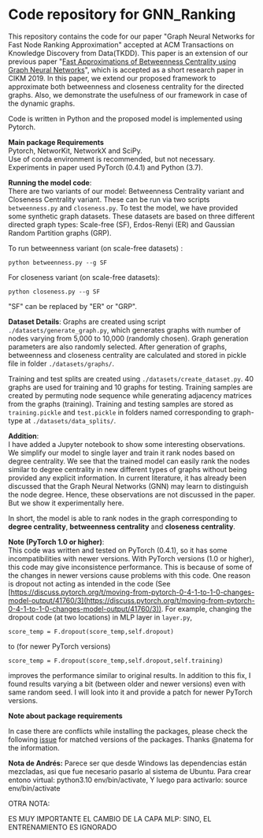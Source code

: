 # Code repository for GNN_Ranking

This repository contains the code for our paper "Graph Neural Networks for Fast Node Ranking Approximation" accepted at ACM Transactions on Knowledge Discovery from Data(TKDD). This paper is an extension of our previous paper "[Fast Approximations of Betweenness Centrality using Graph Neural Networks](https://dl.acm.org/doi/10.1145/3357384.3358080)", which is accepted as a short research paper in CIKM 2019.
In this paper, we extend our proposed framework to approximate both betweenness and closeness centrality for the directed graphs. Also, we demonstrate the usefulness of our framework in case of the dynamic graphs.

Code is written in Python and the proposed model is implemented using Pytorch.

**Main package Requirements**  
Pytorch, NetworKit, NetworkX and SciPy.  
Use of conda environment is recommended, but not necessary.
Experiments in paper used PyTorch (0.4.1) and Python (3.7).

**Running the model code**:  
There are two variants of our model: Betweenness Centrality variant and Closeness Centrality variant. These can be run via two scripts `betweenness.py` and `closeness.py`. To test the model, we have provided some synthetic graph datasets. These datasets are based on three different directed graph types: Scale-free (SF), Erdos-Renyi (ER) and Gaussian Random Partition graphs (GRP). 

To run betweenness variant (on scale-free datasets) :
```
python betweenness.py --g SF
```

For closeness variant (on scale-free datasets):
```
python closeness.py --g SF
```

"SF" can be replaced by "ER" or "GRP".

**Dataset Details**:
Graphs are created using script `./datasets/generate_graph.py`, which generates graphs with number of nodes varying from 5,000 to 10,000 (randomly chosen). Graph generation parameters are also randomly selected. After generation of graphs, betweenness and closeness centrality are calculated and stored in pickle file in folder `./datasets/graphs/`.

Training and test splits are created using `./datasets/create_dataset.py`. 40 graphs are used for training and 10 graphs for testing. Training samples are created by permuting node sequence while generating adjacency matrices from the graphs (training). Training and testing samples are stored as `training.pickle` and `test.pickle` in folders named corresponding to graph-type at `./datasets/data_splits/`.

**Addition**:  
I have added a Jupyter notebook to show some interesting observations. We simplify our model to single layer and train it rank nodes based on degree centrality. We see that the trained model can easily rank the nodes similar to degree centrality in new different types of graphs without being provided any explicit information. In current literature, it has already been discussed that the Graph Neural Networks (GNN) may learn to distinguish the node degree. Hence, these observations are not discussed in the paper. But we show it experimentally here.

 In short, the model is able to rank nodes in the graph corresponding to **degree centrality**, **betweenness centrality** and **closeness centrality**.

 
**Note (PyTorch 1.0 or higher)**:  
This code was written and tested on PyTorch (0.4.1), so it has some incompatibilities with newer versions. With PyTorch versions (1.0 or higher), this code may give inconsistence performance. This is because of some of the changes in newer versions cause problems with this code. One reason is dropout not acting as intended in the code (See [https://discuss.pytorch.org/t/moving-from-pytorch-0-4-1-to-1-0-changes-model-output/41760/3](https://discuss.pytorch.org/t/moving-from-pytorch-0-4-1-to-1-0-changes-model-output/41760/3)).
For example, changing the dropout code (at two locations) in MLP layer in `layer.py`,
```
score_temp = F.dropout(score_temp,self.dropout)
```
to (for newer PyTorch versions)
```
score_temp = F.dropout(score_temp,self.dropout,self.training)
```
improves the performance similar to original results. In addition to this fix, I found results varying a bit (between older and newer versions) even with same random seed. I will look into it and provide a patch for newer PyTorch versions.

**Note about package requirements**

In case there are conflicts while installing the packages, please check the following [issue](https://github.com/sunilkmaurya/GNN_Ranking/issues/2) for matched versions of the packages. Thanks @natema for the information. 

**Nota de Andrés:**
Parece ser que desde Windows las dependencias están mezcladas, asi que fue necesario pasarlo al sistema de Ubuntu. Para crear entono virtual: python3.10 env/bin/activate, Y luego para activarlo: source env/bin/activate

OTRA NOTA:

ES MUY IMPORTANTE EL CAMBIO DE LA CAPA MLP: SINO, EL ENTRENAMIENTO ES IGNORADO

